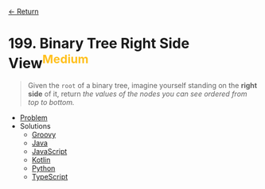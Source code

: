[&larr; Return](https://hanggrian.github.io/grind-leetcode/)

# 199. Binary Tree Right Side View<sup style="color: rgb(255, 192, 30);">Medium</sup>

> Given the `root` of a binary tree, imagine yourself standing on the **right
  side** of it, return *the values of the nodes you can see ordered from top to
  bottom.*

- [Problem](https://leetcode.com/problems/binary-tree-right-side-view/)
- Solutions
  - [Groovy](https://github.com/hanggrian/grind-leetcode/blob/main/groovy/src/main/groovy/problems101_200/BinaryTreeRightSideView.groovy)
  - [Java](https://github.com/hanggrian/grind-leetcode/blob/main/java/src/main/java/problems101_200/BinaryTreeRightSideView.java)
  - [JavaScript](https://github.com/hanggrian/grind-leetcode/blob/main/javascript/src/problems101_200/binary-tree-right-side-view.js)
  - [Kotlin](https://github.com/hanggrian/grind-leetcode/blob/main/kotlin/src/main/kotlin/problems101_200/BinaryTreeRightSideView.kt)
  - [Python](https://github.com/hanggrian/grind-leetcode/blob/main/python/src/problems101_200/binary_tree_right_side_view.py)
  - [TypeScript](https://github.com/hanggrian/grind-leetcode/blob/main/typescript/src/problems101_200/binary-tree-right-side-view.ts)
